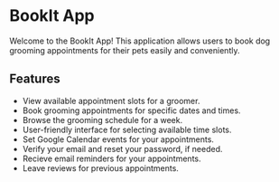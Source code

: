 # BookIt App

Welcome to the BookIt App! This application allows users to book dog grooming appointments for their pets easily and conveniently.

## Features

- View available appointment slots for a groomer.
- Book grooming appointments for specific dates and times.
- Browse the grooming schedule for a week.
- User-friendly interface for selecting available time slots.
- Set Google Calendar events for your appointments.
- Verify your email and reset your password, if needed.
- Recieve email reminders for your appointments.
- Leave reviews for previous appointments.

